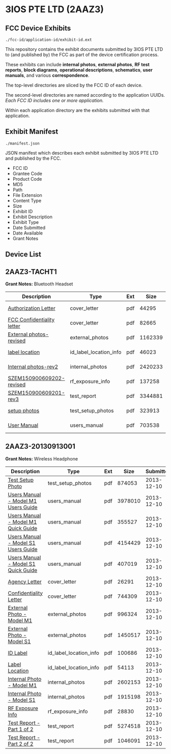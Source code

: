 # 3IOS PTE LTD (2AAZ3)
## FCC Device Exhibits

```
./fcc-id/application-id/exhibit-id.ext
```

This repository contains the exhibit documents submitted by 3IOS PTE LTD to (and published by) the FCC as part of the device certification process.

These exhibits can include **internal photos**, **external photos**, **RF test reports**, **block diagrams**, **operational descriptions**, **schematics**, **user manuals**, and various **correspondence**.

The top-level directories are sliced by the FCC ID of each device.

The second-level directories are named according to the application UUIDs. *Each FCC ID includes one or more application.*

Within each application directory are the exhibits submitted with that application. 

## Exhibit Manifest

```
./manifest.json
```

JSON manifest which describes each exhibit submitted by 3IOS PTE LTD and published by the FCC.

- FCC ID
- Grantee Code
- Product Code
- MD5
- Path
- File Extension
- Content Type
- Size
- Exhibit ID
- Exhibit Description
- Exhibit Type
- Date Submitted
- Date Available
- Grant Notes

## Device List
## 2AAZ3-TACHT1
**Grant Notes:** Bluetooth Headset

| Description | Type | Ext | Size | Submitted | Available |
| ----------- | ---- | --- | ---- | --------- | --------- |
| [Authorization Letter](2AAZ3-TACHT1/8d4f4ae9de473d2fbcbbb2f135e221de/2812450.pdf) | cover_letter | pdf | 44295 | 2015-11-14 | 2015-11-16 |
| [FCC Confidentiality letter](2AAZ3-TACHT1/8d4f4ae9de473d2fbcbbb2f135e221de/2812451.pdf) | cover_letter | pdf | 82665 | 2015-11-14 | 2015-11-16 |
| [External photos-revised](2AAZ3-TACHT1/8d4f4ae9de473d2fbcbbb2f135e221de/2812452.pdf) | external_photos | pdf | 1162339 | 2015-11-14 | 2015-11-16 |
| [label location](2AAZ3-TACHT1/8d4f4ae9de473d2fbcbbb2f135e221de/2812454.pdf) | id_label_location_info | pdf | 46023 | 2015-11-14 | 2015-11-16 |
| [Internal photos-rev2](2AAZ3-TACHT1/8d4f4ae9de473d2fbcbbb2f135e221de/2812453.pdf) | internal_photos | pdf | 2420233 | 2015-11-14 | 2015-11-16 |
| [SZEM150900609202-revised](2AAZ3-TACHT1/8d4f4ae9de473d2fbcbbb2f135e221de/2812456.pdf) | rf_exposure_info | pdf | 137258 | 2015-11-14 | 2015-11-16 |
| [SZEM150900609201-rev3](2AAZ3-TACHT1/8d4f4ae9de473d2fbcbbb2f135e221de/2812629.pdf) | test_report | pdf | 3344881 | 2015-11-15 | 2015-11-16 |
| [setup photos](2AAZ3-TACHT1/8d4f4ae9de473d2fbcbbb2f135e221de/2812461.pdf) | test_setup_photos | pdf | 323913 | 2015-11-14 | 2015-11-16 |
| [User Manual](2AAZ3-TACHT1/8d4f4ae9de473d2fbcbbb2f135e221de/2812462.pdf) | users_manual | pdf | 703538 | 2015-11-14 | 2015-11-16 |
## 2AAZ3-20130913001
**Grant Notes:** Wireless Headphone

| Description | Type | Ext | Size | Submitted | Available |
| ----------- | ---- | --- | ---- | --------- | --------- |
| [Test Setup Photo](2AAZ3-20130913001/3cac06b4be49a3fe6e5089c139c9b650/2137413.pdf) | test_setup_photos | pdf | 874053 | 2013-12-10 | 2013-12-10 |
| [Users Manual - Model M1 Users Guide](2AAZ3-20130913001/3cac06b4be49a3fe6e5089c139c9b650/2137414.pdf) | users_manual | pdf | 3978010 | 2013-12-10 | 2013-12-10 |
| [Users Manual - Model M1 Quick Guide](2AAZ3-20130913001/3cac06b4be49a3fe6e5089c139c9b650/2137415.pdf) | users_manual | pdf | 355527 | 2013-12-10 | 2013-12-10 |
| [Users Manual - Model S1 Users Guide](2AAZ3-20130913001/3cac06b4be49a3fe6e5089c139c9b650/2137416.pdf) | users_manual | pdf | 4154429 | 2013-12-10 | 2013-12-10 |
| [Users Manual - Model S1 Quick Guide](2AAZ3-20130913001/3cac06b4be49a3fe6e5089c139c9b650/2137417.pdf) | users_manual | pdf | 407019 | 2013-12-10 | 2013-12-10 |
| [Agency Letter](2AAZ3-20130913001/3cac06b4be49a3fe6e5089c139c9b650/2137397.pdf) | cover_letter | pdf | 26291 | 2013-12-10 | 2013-12-10 |
| [Confidentiality Letter](2AAZ3-20130913001/3cac06b4be49a3fe6e5089c139c9b650/2137398.pdf) | cover_letter | pdf | 744309 | 2013-12-10 | 2013-12-10 |
| [External Photo - Model M1](2AAZ3-20130913001/3cac06b4be49a3fe6e5089c139c9b650/2137399.pdf) | external_photos | pdf | 996324 | 2013-12-10 | 2013-12-10 |
| [External Photo - Model S1](2AAZ3-20130913001/3cac06b4be49a3fe6e5089c139c9b650/2137400.pdf) | external_photos | pdf | 1450517 | 2013-12-10 | 2013-12-10 |
| [ID Label](2AAZ3-20130913001/3cac06b4be49a3fe6e5089c139c9b650/2137401.pdf) | id_label_location_info | pdf | 100686 | 2013-12-10 | 2013-12-10 |
| [Label Location](2AAZ3-20130913001/3cac06b4be49a3fe6e5089c139c9b650/2137402.pdf) | id_label_location_info | pdf | 54113 | 2013-12-10 | 2013-12-10 |
| [Internal Photo - Model M1](2AAZ3-20130913001/3cac06b4be49a3fe6e5089c139c9b650/2137403.pdf) | internal_photos | pdf | 2602153 | 2013-12-10 | 2013-12-10 |
| [Internal Photo - Model S1](2AAZ3-20130913001/3cac06b4be49a3fe6e5089c139c9b650/2137404.pdf) | internal_photos | pdf | 1915198 | 2013-12-10 | 2013-12-10 |
| [RF Exposure Info](2AAZ3-20130913001/3cac06b4be49a3fe6e5089c139c9b650/2137408.pdf) | rf_exposure_info | pdf | 28830 | 2013-12-10 | 2013-12-10 |
| [Test Report - Part 1 of 2](2AAZ3-20130913001/3cac06b4be49a3fe6e5089c139c9b650/2137411.pdf) | test_report | pdf | 5274518 | 2013-12-10 | 2013-12-10 |
| [Test Report - Part 2 of 2](2AAZ3-20130913001/3cac06b4be49a3fe6e5089c139c9b650/2137412.pdf) | test_report | pdf | 1046091 | 2013-12-10 | 2013-12-10 |
